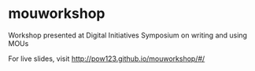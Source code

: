 # mouworkshop
Workshop presented at Digital Initiatives Symposium on writing and using MOUs

For live slides, visit http://pow123.github.io/mouworkshop/#/

